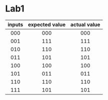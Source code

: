 Lab1
====

|  inputs |  expected value  |  actual value  | 
|:--:|:--: |:--: |
| 000  |  000  |  000  |  
| 001  |  111  |  111  |  
| 010  |  110  |  110  |  
| 011  |  101  |  101  |  
| 100  |  100  |  100  |  
| 101  |  011  |  011  |  
| 110  |  110  |  110  |
| 111  |  101  |  101  |  
